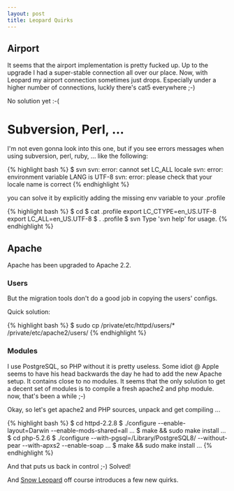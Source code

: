 ```yaml
---
layout: post
title: Leopard Quirks
---
```


## Airport

It seems that the airport implementation is pretty fucked up. Up to the
upgrade I had a super-stable connection all over our place. Now, with Leopard
my airport connection sometimes just drops. Especially under a higher number
of connections, luckly there's cat5 everywhere ;-)

No solution yet :-(

# Subversion, Perl, ...

I'm not even gonna look into this one, but if you see errors messages when
using subversion, perl, ruby, ... like the following:

{% highlight bash %}
 $ svn
 svn: error: cannot set LC_ALL locale
 svn: error: environment variable LANG is UTF-8
 svn: error: please check that your locale name is correct
{% endhighlight %}

you can solve it by explicitly adding the missing env variable to your .profile

{% highlight bash %}
 $ cd
 $ cat .profile 
 export LC_CTYPE=en_US.UTF-8
 export LC_ALL=en_US.UTF-8
 $ . .profile
 $ svn
 Type 'svn help' for usage.
{% endhighlight %}

## Apache

Apache has been upgraded to Apache 2.2.  

### Users

But the migration tools don't do a good job in copying the users' configs. 

Quick solution:

{% highlight bash %}
 $ sudo cp /private/etc/httpd/users/* /private/etc/apache2/users/
{% endhighlight %}

### Modules

I use PostgreSQL, so PHP without it is pretty useless. Some idiot @ Apple
seems to have his head backwards the day he had to add the new Apache setup.
It contains close to no modules. It seems that the only solution to get a
decent set of modules is to compile a fresh apache2 and php module. now,
that's been a while ;-)

Okay, so let's get apache2 and PHP sources, unpack and get compiling ...

{% highlight bash %}
  $ cd httpd-2.2.8
  $ ./configure --enable-layout=Darwin --enable-mods-shared=all
    ...
  $ make && sudo make install
    ...
  $ cd php-5.2.6
  $ ./configure --with-pgsql=/Library/PostgreSQL8/ --without-pear --with-apxs2 --enable-soap
    ...
  $ make && sudo make install
 ...
{% endhighlight %}

And that puts us back in control ;-) Solved!

And [Snow Leopard](IT/Snow_Leopard_Quirks) off course introduces a few new quirks.
